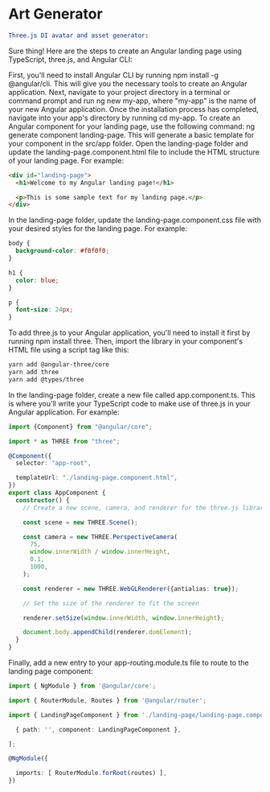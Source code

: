# Art Generator

```yml
Three.js DI avatar and asset generator:
```

Sure thing! Here are the steps to create an Angular landing page using TypeScript, three.js, and Angular CLI:

First, you'll need to install Angular CLI by running npm install -g @angular/cli. This will give you the necessary tools to create an Angular application.
Next, navigate to your project directory in a terminal or command prompt and run ng new my-app, where "my-app" is the name of your new Angular application.
Once the installation process has completed, navigate into your app's directory by running cd my-app.
To create an Angular component for your landing page, use the following command: ng generate component landing-page. This will generate a basic template for your component in the src/app folder.
Open the landing-page folder and update the landing-page.component.html file to include the HTML structure of your landing page. For example:

```html
<div id="landing-page">
  <h1>Welcome to my Angular landing page!</h1>

  <p>This is some sample text for my landing page.</p>
</div>
```

In the landing-page folder, update the landing-page.component.css file with your desired styles for the landing page. For example:

```css
body {
  background-color: #f0f0f0;
}

h1 {
  color: blue;
}

p {
  font-size: 24px;
}
```

To add three.js to your Angular application, you'll need to install it first by running npm install three. Then, import the library in your component's HTML file using a script tag like this:

```bash
yarn add @angular-three/core
yarn add three
yarn add @types/three
```

In the landing-page folder, create a new file called app.component.ts. This is where you'll write your TypeScript code to make use of three.js in your Angular application. For example:

```typescript
import {Component} from "@angular/core";

import * as THREE from "three";

@Component({
  selector: "app-root",

  templateUrl: "./landing-page.component.html",
})
export class AppComponent {
  constructor() {
    // Create a new scene, camera, and renderer for the three.js library

    const scene = new THREE.Scene();

    const camera = new THREE.PerspectiveCamera(
      75,
      window.innerWidth / window.innerHeight,
      0.1,
      1000,
    );

    const renderer = new THREE.WebGLRenderer({antialias: true});

    // Set the size of the renderer to fit the screen

    renderer.setSize(window.innerWidth, window.innerHeight);

    document.body.appendChild(renderer.domElement);
  }
}
```

Finally, add a new entry to your app-routing.module.ts file to route to the landing page component:

```typescript
import { NgModule } from '@angular/core';

import { RouterModule, Routes } from '@angular/router';

import { LandingPageComponent } from './landing-page/landing-page.component'; const routes: Routes = [

  { path: '', component: LandingPageComponent },

];

@NgModule({

  imports: [ RouterModule.forRoot(routes) ],
})
```
